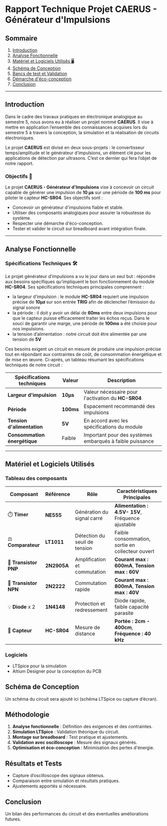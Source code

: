 # Rapport Technique Projet CAERUS - Générateur d'Impulsions

## Sommaire
1. [Introduction](#introduction)
2. [Analyse Fonctionnelle](#analyse-fonctionnelle)
3. [Matériel et Logiciels Utilisés 🖥️](#matériel-et-logiciels-utilisés)
4. [Schéma de Conception](#schéma-de-conception)
5. [Bancs de test et Validation](#bancs-de-test-et-validation)
6. [Démarche d'éco-conception](#démarche-d-éco-conception)
7. [Conclusion](#conclusion)
   
---

## Introduction
Dans le cadre des travaux pratiques en électronique analogique au semestre 5, nous avons eu à réaliser un projet nommé **CAERUS**. Il vise à mettre en application l’ensemble des connaissances acquises lors du semestre 5 à travers la conception, la simulation et la réalisation de circuits électroniques.

Le projet **CAERUS** est divisé en deux sous-projets : le convertisseur temps/amplitude et le générateur d’impulsions, un élément clé pour les applications de détection par ultrasons. C’est ce dernier qui fera l’objet de notre rapport.

### Objectifs 🎯
Le projet **CAERUS - Générateur d'Impulsions** vise à concevoir un circuit capable de générer une impulsion de **10 µs** sur une période de **100 ms** pour piloter le capteur **HC-SR04**. Ses objectifs sont :
- Concevoir un générateur d'impulsions fiable et stable.
- Utiliser des composants analogiques pour assurer la robustesse du système.
- Respecter une démarche d'éco-conception.
- Tester et valider le circuit sur breadboard avant intégration finale.
  
---
## Analyse Fonctionnelle

### Spécifications Techniques 🛠️
Le projet générateur d’impulsions a vu le jour dans un seul but : répondre aux besoins spécifiques qu’impliquent le bon fonctionnement du module
 **HC-SR04**. Ses spécifications techniques principales comprennent :
- la largeur d’impulsion : le module **HC-SR04** requiert une impulsion
 précise de **10µ𝑠** sur son entrée **TRIG** afin de déclencher l’émission du signal sonore
- la période : il doit y avoir un délai de **60ms** entre deux impulsions pour que le capteur puisse efficacement traiter les échos reçus. Dans le souci de garantir une marge, une période de **100ms** a été choisie pour nos impulsions.
- la tension d’alimentation : notre circuit doit être alimentée par une tension de **5V**
  
 Ces besoins exigent un circuit en mesure de produire une impulsion précise tout en répondant aux contraintes de coût, de consommation énergétique et de mise en œuvre.
 Ci-après, un tableau résumant les spécifications techniques de notre circuit :

| **Spécifications techniques**   | **Valeur**                            | **Description**                                          |
|---------------------------------|---------------------------------------|----------------------------------------------------------|
|  **Largeur d'impulsion**        | **10µs**                              | Valeur nécessaire pour l'activation du **HC-SR04**       |
|  **Période**                    | **100ms**                             | Espacement recommandé des impulsions                     |
|  **Tension d'alimentation**     | **5V**                                | En accord avec les spécifications du module              |
|  **Consommation énergétique**   | Faible                                | Important pour des systèmes embarqués à faible puissance |

---

## Matériel et Logiciels Utilisés
### Tableau des composants
| **Composant**         | **Référence** | **Rôle**                      | **Caractéristiques Principales**                  |
|-----------------------|---------------|-------------------------------|---------------------------------------------------|
| ⏱️ **Timer**          | **NE555**     | Génération du signal carré    | **Alimentation : 4.5V- 15V**, Fréquence ajustable |
| ⚖️ **Comparateur**    | **LT1011**    | Détection du seuil de tension | Faible consommation, sortie en collecteur ouvert  |
| 🔺 **Transistor PNP** | **2N2905A**   | Amplification et commutation  | **Courant max : 600mA**, **Tension max : 60V**    |
| 🔻 **Transistor NPN** | **2N2222**    | Commutation rapide            | **Courant max : 800mA**, **Tension max : 40V**    |
| 💡 **Diode** x 2      | **1N4148**    | Protection et redressement    | Diode rapide, faible capacité parasite            |
| 📡 **Capteur**        | **HC-SR04**   | Mesure de distance            | **Portée : 2cm - 400cm**, **Fréquence : 40 kHz**  |

### Logiciels
- LTSpice pour la simulation
- Altium Designer pour la conception du PCB

## Schéma de Conception
Un schéma du circuit sera ajouté ici (schéma LTSpice ou capture d’écran).

## Méthodologie
1. **Analyse fonctionnelle** : Définition des exigences et des contraintes.
2. **Simulation LTSpice** : Validation théorique du circuit.
3. **Montage sur breadboard** : Test pratique et ajustements.
4. **Validation avec oscilloscope** : Mesure des signaux générés.
5. **Optimisation et éco-conception** : Minimisation des pertes d'énergie.

## Résultats et Tests
- Capture d’oscilloscope des signaux obtenus.
- Comparaison entre simulation et résultats pratiques.
- Ajustements apportés si nécessaire.

## Conclusion
Un bilan des performances du circuit et des éventuelles améliorations futures.
